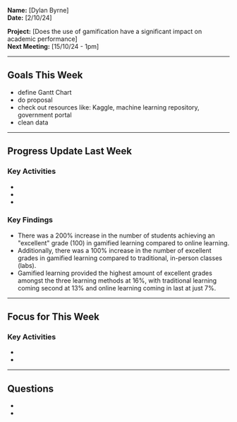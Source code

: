 

**Name:** [Dylan Byrne]  
**Date:** [2/10/24]  

**Project:** [Does the use of gamification have a significant impact on academic performance]  
**Next Meeting:** [15/10/24 - 1pm]

---

## Goals This Week

- define Gantt Chart
- do proposal
- check out resources like: Kaggle, machine learning repository, government portal
- clean data

---

## Progress Update Last Week

### Key Activities

- 
- 
- 

### Key Findings

- There was a 200% increase in the number of students achieving an "excellent" grade (100) in gamified learning compared to online learning.
- Additionally, there was a 100% increase in the number of excellent grades in gamified learning compared to traditional, in-person classes (labs).
- Gamified learning provided the highest amount of excellent grades amongst the three learning methods at 16%, with traditional learning coming second at 13% and online learning coming in last at just 7%.

---

## Focus for This Week

### Key Activities

- 
- 

---

## Questions

- 
- 

